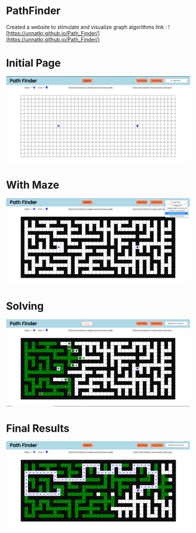 # PathFinder

Created a website to stimulate and visualize graph algorithms
link : ![https://unnatkr.github.io/Path_Finder/](https://unnatkr.github.io/Path_Finder/)

# Initial Page

![Initial image](images/Initial.png)

# With Maze

![Image with Maze](images/With_Maze.png)

# Solving

![Image showing the path generating](images/Solving.png)

# Final Results

![Final image image](images/Final.png)
